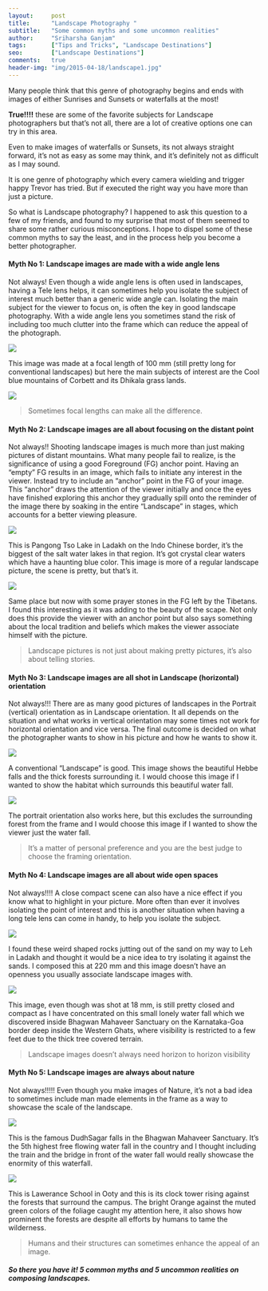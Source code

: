 ```yaml
---
layout:     post
title:      "Landscape Photography "
subtitle:   "Some common myths and some uncommon realities"
author:     "Sriharsha Ganjam"
tags:       ["Tips and Tricks", "Landscape Destinations"]
seo:		["Landscape Destinations"]
comments:   true
header-img: "img/2015-04-18/landscape1.jpg"
---
```


<p>
Many people think that this genre of photography begins and ends with images of either Sunrises and Sunsets or waterfalls at the most! 
</p>

<p>
<strong>True!!!!</strong> these are some of the favorite subjects for Landscape photographers but that’s not all, there are a lot of creative options one can try in this area. 
</p>

<p>
Even to make images of waterfalls or Sunsets, its not always straight forward, it’s not as easy as some may think, and it’s definitely not as difficult as I may sound. 
</p>

<p>
It is one genre of photography which every camera wielding and trigger happy Trevor has tried. But if executed the right way you have more than just a picture.
</p>

<p>
 So what is Landscape photography? I happened to ask this question to a few of my friends, and found to my surprise that most of them seemed to share some rather curious misconceptions. I hope to dispel some of these common myths to say the least, and in the process help you become a better photographer.
</p>

<h4>
Myth No 1: Landscape images are made with a wide angle lens
</h4>

<p>
Not always! Even though a wide angle lens is often used in landscapes, having a Tele lens helps, it can sometimes help you isolate the subject of interest much better than a generic wide angle can. Isolating the main subject for the viewer to focus on, is often the key in good landscape photography. With a wide angle lens you sometimes stand the risk of including too much clutter into the frame which can reduce the appeal of the photograph.
</p>

<img src="{{ site.baseurl }}/img/2015-04-18/landscape2.jpg">

<p>
This image was made at a focal length of 100 mm (still pretty long for conventional landscapes) but here the main subjects of interest are the Cool blue mountains of Corbett and its Dhikala grass lands.
</p>

<img src="{{ site.baseurl }}/img/2015-04-18/landscape3.jpg">

<blockquote>Sometimes focal lengths can make all the difference.
</blockquote>

<h4>
Myth No 2: Landscape images are all about focusing on the distant point
</h4>

<p>
Not always!! Shooting landscape images is much more than just making pictures of distant mountains. What many people fail to realize, is the significance of using a good Foreground (FG) anchor point. Having an “empty” FG results in an image, which fails to initiate any interest in the viewer. Instead try to include an “anchor” point in the FG of your image. This “anchor” draws the attention of the viewer initially and once the eyes have finished exploring this anchor they gradually spill onto the reminder of the image there by soaking in the entire “Landscape” in stages, which accounts for a better viewing pleasure.
</p>

<img src="{{ site.baseurl }}/img/2015-04-18/landscape1.jpg">

<p>
This is Pangong Tso Lake in Ladakh on the Indo Chinese border, it’s the biggest of the salt water lakes in that region. It’s got crystal clear waters which have a haunting blue color. This image is more of a regular landscape picture, the scene is pretty, but that’s it.
</p>

<img src="{{ site.baseurl }}/img/2015-04-18/landscape4.jpg">

<p>
Same place but now with some prayer stones in the FG left by the Tibetans. I found this interesting as it was adding to the beauty of the scape. Not only does this provide the viewer with an anchor point but also says something about the local tradition and beliefs which makes the viewer associate himself with the picture.
</p>

<blockquote> Landscape pictures is not just about making pretty pictures, it’s also about telling stories.
</blockquote>

<h4>
Myth No 3: Landscape images are all shot in Landscape (horizontal) orientation
</h4>

<p>
Not always!!! There are as many good pictures of landscapes in the Portrait (vertical) orientation as in Landscape orientation. It all depends on the situation and what works in vertical orientation may some times not work for horizontal orientation and vice versa. The final outcome is decided on what the photographer wants to show in his picture and how he wants to show it.
</p>

<img src="{{ site.baseurl }}/img/2015-04-18/landscape5.jpg">

<p>
A conventional “Landscape” is good. This image shows the beautiful Hebbe falls and the thick forests surrounding it. I would choose this image if I wanted to show the habitat which surrounds this beautiful water fall.
</p>

<img src="{{ site.baseurl }}/img/2015-04-18/landscape6.jpg">

<p>
The portrait orientation also works here, but this excludes the surrounding forest from the frame and I would choose this image if I wanted to show the viewer just the water fall.
</p>

<blockquote> It’s a matter of personal preference and you are the best judge to choose the framing orientation.
</blockquote>

<h4>
Myth No 4: Landscape images are all about wide open spaces
</h4>

<p>
Not always!!!! A close compact scene can also have a nice effect if you know what to highlight in your picture. More often than ever it involves isolating the point of interest and this is another situation when having a long tele lens can come in handy, to help you isolate the subject.
</p>

<img src="{{ site.baseurl }}/img/2015-04-18/landscape7.jpg">

<p>
I found these weird shaped rocks jutting out of the sand on my way to Leh in Ladakh and thought it would be a nice idea to try isolating it against the sands. I composed this at 220 mm and this image doesn’t have an openness you usually associate landscape images with.
</p>

<img src="{{ site.baseurl }}/img/2015-04-18/landscape8.jpg">

<p>
This image, even though was shot at 18 mm, is still pretty closed and compact as I have concentrated on this small lonely water fall which we discovered inside Bhagwan Mahaveer Sanctuary on the Karnataka-Goa border deep inside the Western Ghats, where visibility is restricted to a few feet due to the thick tree covered terrain.
</p>

<blockquote>
Landscape images doesn’t always need horizon to horizon visibility
</blockquote>

<h4>
Myth No 5: Landscape images are always about nature
</h4>

<p>
Not always!!!!! Even though you make images of Nature, it’s not a bad idea to sometimes include man made elements in the frame as a way to showcase the scale of the landscape.
</p>

<img src="{{ site.baseurl }}/img/2015-04-18/landscape9.jpg">

<p>
This is the famous DudhSagar falls in the Bhagwan Mahaveer Sanctuary. It’s the 5th highest free flowing water fall in the country and I thought including the train and the bridge in front of the water fall would really showcase the enormity of this waterfall.
</p>

<img src="{{ site.baseurl }}/img/2015-04-18/landscape10.jpg">

<p>
This is Lawerance School in Ooty and this is its clock tower rising against the forests that surround the campus. The bright Orange against the muted green colors of the foliage caught my attention here, it also shows how prominent the forests are despite all efforts by humans to tame the wilderness.
</p>

<blockquote>
Humans and their structures can sometimes enhance the appeal of an image.
</blockquote>

<p>
<h5> So there you have it! 5 common myths and 5 uncommon realities on composing landscapes.</h5>
</p>